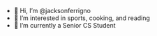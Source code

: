- 👋 Hi, I’m @jacksonferrigno
- 👀 I’m interested in sports, cooking, and reading
- 🌱 I’m currently a Senior CS Student


<!---
jacksonferrigno/jacksonferrigno is a ✨ special ✨ repository because its `README.md` (this file) appears on your GitHub profile.
You can click the Preview link to take a look at your changes.
--->
